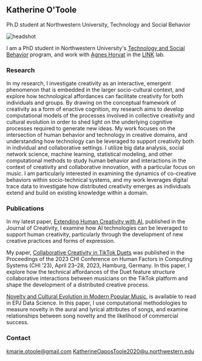 
## Katherine O'Toole
Ph.D student at Northwestern University, Technology and Social Behavior

![headshot](/About/docs/assets/KOHeadshot.jpg)





I am a PhD student in Northwestern University's [Technology and Social Behavior](https://tsb.northwestern.edu/) program, and work with [Agnes Horvat](https://agneshorvat.soc.northwestern.edu/) in the [LINK](https://link.soc.northwestern.edu/) lab. 

### Research
In my research, I investigate creativity as an interactive, emergent phenomenon that is embedded in the larger socio-cultural context, and explore how technological affordances can facilitate creativity for both individuals and groups. By drawing on the conceptual framework of creativity as a form of enactive cognition, my research aims to develop computational models of the processes involved in collective creativity and cultural evolution in order to shed light on the underlying cognitive processes required to generate new ideas. My work focuses on the intersection of human behavior and technology in creative domains, and understanding how technology can be leveraged to support creativity both in individual and collaborative settings. I utilize big data analysis, social network science, machine learning, statistical modeling, and other computational methods to study human behavior and interactions in the context of creativity and collaborative innovation, with a particular focus on music. I am particularly interested in examining the dynamics of co-creative behaviors within socio-technical systems, and my work leverages digital trace data to investigate how distributed creativity emerges as individuals extend and build on existing knowledge within a domain. 
 


### Publications
In my latest paper, [Extending Human Creativity with AI](https://www.sciencedirect.com/science/article/pii/S2713374524000062), published in the Journal of Creativity, I examine how AI technologies can be leveraged to support human creativity, particularly through the development of new creative practices and forms of expression.

My paper, [Collaborative Creativity in TikTok Duets](https://github.com/kmotoole/About/blob/gh-pages/docs/assets/chi23-688.pdf) was published in the Proceedings of the 2023 CHI Conference on Human Factors in Computing Systems (CHI ’23), April 23–28, 2023, Hamburg, Germany. In this paper, I explore how the technical affordances of the Duet feature structure collaborative interactions between musicians on the TikTok platform and shape the development of a distributed creative process.

[Novelty and Cultural Evolution in Modern Popular Music](https://epjdatascience.springeropen.com/articles/10.1140/epjds/s13688-023-00377-7), is available to read in EPJ Data Science. In this paper, I use computational methodologies to measure novelty in the aural and lyrical attributes of songs, and examine relationships between song novelty and the likelihood of commercial success.



### Contact
kmarie.otoole@gmail.com
KatherineOaposToole2020@u.northwestern.edu
